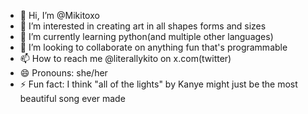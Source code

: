 - 👋 Hi, I’m @Mikitoxo
- 👀 I’m interested in creating art in all shapes forms and sizes
- 🌱 I’m currently learning python(and multiple other languages)
- 💞️ I’m looking to collaborate on anything fun that's programmable
- 📫 How to reach me @literallykito on x.com(twitter) 
- 😄 Pronouns: she/her
- ⚡ Fun fact: I think "all of the lights" by Kanye might just be the most beautiful song ever made

<!---
Mikitoxo/Mikitoxo is a ✨ special ✨ repository because its `README.md` (this file) appears on your GitHub profile.
You can click the Preview link to take a look at your changes.
--->

